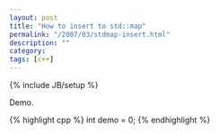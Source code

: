 ```yaml
---
layout: post
title: "How to insert to std::map"
permalink: "/2007/03/stdmap-insert.html"
description: ""
category: 
tags: [c++]
---
```

{% include JB/setup %}

Demo.

{% highlight cpp %}
int demo = 0;
{% endhighlight %}
